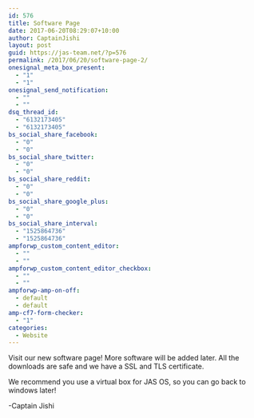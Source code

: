```yaml
---
id: 576
title: Software Page
date: 2017-06-20T08:29:07+10:00
author: CaptainJishi
layout: post
guid: https://jas-team.net/?p=576
permalink: /2017/06/20/software-page-2/
onesignal_meta_box_present:
  - "1"
  - "1"
onesignal_send_notification:
  - ""
  - ""
dsq_thread_id:
  - "6132173405"
  - "6132173405"
bs_social_share_facebook:
  - "0"
  - "0"
bs_social_share_twitter:
  - "0"
  - "0"
bs_social_share_reddit:
  - "0"
  - "0"
bs_social_share_google_plus:
  - "0"
  - "0"
bs_social_share_interval:
  - "1525864736"
  - "1525864736"
ampforwp_custom_content_editor:
  - ""
  - ""
ampforwp_custom_content_editor_checkbox:
  - ""
  - ""
ampforwp-amp-on-off:
  - default
  - default
amp-cf7-form-checker:
  - "1"
categories:
  - Website
---
```

Visit our new software page! More software will be added later. All the downloads are safe and we have a SSL and TLS certificate.

We recommend you use a virtual box for JAS OS, so you can go back to windows later!

-Captain Jishi

&nbsp;